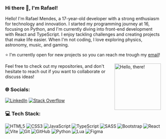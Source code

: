 ### Hi there 👋, I'm Rafael!

Hello! I'm Rafael Mendes, a 17-year-old developer with a strong enthusiasm for technology and innovation. I started my programming journey at 16, focusing on Python, and I'm currently diving into front-end development with React and TypeScript.
I enjoy tackling challenges and creating projects that make life easier. When I'm not coding, I love exploring physics, astronomy, music, and gaming.

⭐ I'm currently open for new projects so you can reach me trough my [email](mailto:rafadeoliveiramendes@gmail.com)!

<a href="#">
<img src="https://yt3.googleusercontent.com/lKHqVQYRp0Hm0o8Fc8qqNsgchgwCuCmqWy8g37TR6WZN3RS8vjCMikP_FaKoREVs_zOx7Xp2sJk=s900-c-k-c0x00ffffff-no-rj](https://i1.sndcdn.com/artworks-UHDG8cLQKfDpWxru-EbTxIQ-t500x500.jpg" title="hello" width="150" height="150" align="right" alt="Hello, there!">
</a>

Feel free to check out my repositories, and don't hesitate to reach out if you want to collaborate or discuss ideas! 

### 🌐 Socials:
[![LinkedIn](https://img.shields.io/badge/LinkedIn-%230077B5.svg?logo=linkedin&logoColor=white)](https://linkedin.com/in/rafaeldeoliveiramendes/) [![Stack Overflow](https://img.shields.io/badge/-Stackoverflow-FE7A16?logo=stack-overflow&logoColor=white)](https://stackoverflow.com/users/27320561) 

### 💻 Tech Stack:
![HTML5](https://img.shields.io/badge/html5-%23E34F26.svg?style=for-the-badge&logo=html5&logoColor=white) ![CSS3](https://img.shields.io/badge/css3-%231572B6.svg?style=for-the-badge&logo=css3&logoColor=white)
![JavaScript](https://img.shields.io/badge/javascript-%23323330.svg?style=for-the-badge&logo=javascript&logoColor=%23F7DF1E) ![TypeScript](https://img.shields.io/badge/typescript-%23007ACC.svg?style=for-the-badge&logo=typescript&logoColor=white) ![SASS](https://img.shields.io/badge/SASS-hotpink.svg?style=for-the-badge&logo=SASS&logoColor=white) ![Bootstrap](https://img.shields.io/badge/bootstrap-%238511FA.svg?style=for-the-badge&logo=bootstrap&logoColor=white) ![React](https://img.shields.io/badge/react-%2320232a.svg?style=for-the-badge&logo=react&logoColor=%2361DAFB)  ![Vite](https://img.shields.io/badge/vite-%23646CFF.svg?style=for-the-badge&logo=vite&logoColor=white) ![Git](https://img.shields.io/badge/git-%23F05033.svg?style=for-the-badge&logo=git&logoColor=white) ![GitHub](https://img.shields.io/badge/github-%23121011.svg?style=for-the-badge&logo=github&logoColor=white) ![Python](https://img.shields.io/badge/python-3670A0?style=for-the-badge&logo=python&logoColor=ffdd54) ![Lua](https://img.shields.io/badge/lua-%232C2D72.svg?style=for-the-badge&logo=lua&logoColor=white) ![Figma](https://img.shields.io/badge/figma-%23F24E1E.svg?style=for-the-badge&logo=figma&logoColor=white) 

